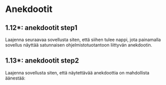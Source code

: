 # Anekdootit

## 1.12*: anekdootit step1

Laajenna seuraavaa sovellusta siten, että siihen tulee nappi, jota painamalla sovellus näyttää satunnaisen ohjelmistotuotantoon liittyvän anekdootin.

## 1.13*: anekdootit step2
Laajenna sovellusta siten, että näytettävää anekdoottia on mahdollista äänestää:

